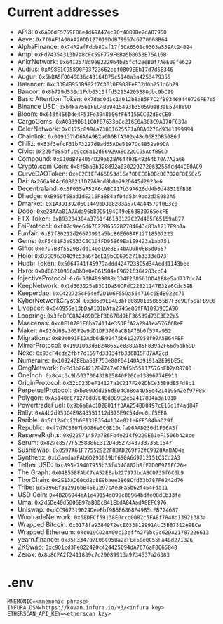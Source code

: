 # Current addresses

* API3: `0x6A86dF5759F86e4d69A474c90f4089Be2dA87950`
* Aave: `0x7f0AF1A00AA20DD127019DdB79957c6270068B64`
* AlphaFinance: `0x74A2afFdbb8Caf17f5CA650Bc9303a559Ac24B24`
* Amp: `0xFd74354313b7a8cFc59F779F6Ba5b0053E75A16B`
* AnkrNetwork: `0x6412578d9eB222964bB5fcf2eeB0f7AeE09fe629`
* Audius: `0xA98E1C95890F03723662cbf0809EEb17d7d5B346`
* Augur: `0x5bBA5F0046836c43164B75c5148a3a4253479355`
* Balancer: `0xc33BdB953B982f7C3010F908FeF32d0b251d6b29`
* Bancor: `0x8b729d530d1Fdb6510ffd52934205B80dbc9bC99`
* Basic Attention Token: `0x7dad0d1c1a012b8aB5F7C2fB93469440726FE7e5`
* Binance USD: `0xb4Fa7561FEC4BB9415493b350590aB3aE524B89D`
* Bloom: `0x643f466Dde4F53Fe3948606fF64155CC02dEcCE0`
* CargoGems: `0xA0839DB11C0f87633bCc216E0A803C9A070FC39a`
* CelerNetwork: `0xC175c8994a738616255E1a8BA6278d9341199994`
* Chainlink: `0x019137bD6A9A9B2a6D0BfA302e48cD6B2DB5086d`
* Chiliz: `0x53f3efcF31bF3227d8ad65ADe5197Cc8852e99DA`
* Civic: `0x22bf885bf1c9cc6a12d66929A8C22CC95AcfB5CD`
* Compound: `0x010dB7B4054D29a628A64493E49364b70A7A2a66`
* Crypto.com Coin: `0x8f5baBb328d92a030229272063255fdd44CE0AC9`
* CurveDAOToken: `0xeC2E1EF466D53d16e70DEE0b0BcBC7020F8E58c5`
* Dai: `0x266A9AAc60B0211D7269dd8b0e792D645d2923e6`
* Decentraland: `0x5F035eF52A6cABC917b39A626dd4b0d4831EfB5B`
* Dhedge: `0xB950f58ad1dE215Fa8B4afD4a5349bd2d3E983A5`
* Dmarket: `0x1A39139206C1449bD308283a57C4a4457Df0E3c0`
* Dodo: `0xe28AAa01A7Ada96b89D5194C49eE63830765ecFE`
* FTX Token: `0xD93284384a3761f46138127C27d485F65159a877`
* FeiProtocol: `0xf07d9ee6d6762286552B2784643c83a1217F9b1a`
* Funfair: `0xB7f80212d26673991a5bc86E60BAF12718507223`
* Gems: `0xF5481F3e9533C5C10fFD05869Ea1E9423a1ab751`
* Gifto: `0xe7D7B3f552987dd140e19e8E74bAD9b08B5dD557`
* Holo: `0x83C89638409c53a6f1eE19bCE695271b3333eB73`
* Huobi Token: `0x5064741f45979addd4247233C5d34Aedd1143bee`
* Hxro: `0xDdC6210956aDbDe0eB61584eF96216364283ccB4`
* InjectiveProtocol: `0x6c50B4B99088e334F238561DD41E8e5ad737dc74`
* KeepNetwork: `0x1d363225eB3C1Da50CFdC22821147E32e6Cdc39B`
* Keeperdao: `0xC422725cF64ef2D106F55Da564716c6EdE922c76`
* KyberNetworkCrystal: `0x3d689ED4E3bF00890105B655b7F3e9Cf58aFB9E0`
* Livepeer: `0x040956a13bDaA101bAfa2745e86fFA10939C5A90`
* Loopring: `0x3fcBFC8A2409DEbF3D670d9bF36539d73E3E22a5`
* Maecenas: `0xc0E10781E6ba74114e353FfA2a2941ea576f6BeF`
* Maker: `0x920d08a365F2e9dD1DF3760aCB1A76b0f53Aa952`
* Migrations: `0xB9e091F12Adb6dE92475b61227058f97A5B64FBF`
* MirrorProtocol: `0x19910b3d3B248652e838Da85F839a2F66d6bb59D`
* Nexo: `0x93cF4cde2fbf7d1597d33834fb336B15F87AA2cd`
* Numeraire: `0x109242EEba50F753e80F04140Ad9191a2E99bE5c`
* OmgNetwork: `0xEd3b264212Bd747aC2Af5b55117576bED2aB8700`
* OneInch: `0x8c4c3c9b503700431B25840F26Cef3896774E913`
* OriginProtocol: `0x32cD23DeF14127a1C217F202DbCe33B9dE5Fd8c1`
* PerpetualProtocol: `0xb009Ddd956d5D4C88ea4D58e4214195A2ef97F05`
* Polygon: `0xA5148dE71270d87E4Bd0B9E2e524178B4a3a101D`
* PowertradeFuel: `0x9b6a8Ac1D2B01ff3AA254BD8497cE16d1f4ad84F`
* Rally: `0xA4b2d953C4E9845551112d875E9C54dec0cf5EE8`
* Rarible: `0x5C12aCc22b6F131B3544134e021e6FE584baD29f`
* Republic: `0xf7d7C3807b9D86e5C0E10cfa96AAD230d1F06A3f`
* ReserveRights: `0x922971457a786Fb4e214f9229E61eF1506b428ce`
* Serum: `0x827c8577F5258886E312D40527343733735E1547`
* Sushiswap: `0x0597A61F77552922F88AD269f72fC9928AaBAD4e`
* Synthetix: `0xb3aedaaFAb6D293019bf690A6d9712151C3Cd2A3`
* Tether USD: `0xc895e79407955b35f434C882b8fF2D0E970FC26e`
* The Graph: `0x04B558FAbC7eA52EEab227973bdABC0735f6C0b9`
* ThorChain: `0x2E13AD60cd2c8E9baee386BCfd33b787F6242d76`
* Tribe: `0x5396Ef312916bB4661297cAe3Fa5b62f454Fda11`
* USD Coin: `0x4B286944eA1e49154d899c86964bdfe08dEb33fe`
* Uma: `0x2d5De40d5006B97aB0Dc841EbdA84AadA8EFC976`
* Uniswap: `0xdCC967319024DeeBbf9B5B6868F4985cFB724687`
* WootradeNetwork: `0x58DFCf59138E0ccc0082c5FA8f7848d13921383a`
* Wrapped Bitcoin: `0x0178fa9384972ecE033819991AcC5B87312e9ECe`
* Wrapped Ethereum: `0xc019CD28A00c13effA270bc9c62DA21787226613`
* yearn.finance: `0x35F334707E08C95Ba2cFEe58e0C55Fa4Bd271B26`
* ZKSwap: `0xc901cd3Fe822420c424425094dA7676aF8C65848`
* Zerox: `0x8b8CFA2f2411839c7c29089913a9734637a26383`

# .env

```
MNEMONIC=<mnemonic phrase>
INFURA_DSN=https://kovan.infura.io/v3/<infura key>
ETHERSCAN_API_KEY=<etherscan key>
```
